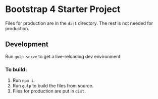 # Bootstrap 4 Starter Project

Files for production are in the `dist` directory. The rest is not needed for production.

## Development

Run `gulp serve` to get a live-reloading dev environment.

### To build:

1. Run `npm i`.
2. Run `gulp` to build the files from source.
3. Files for production are put in `dist`.
